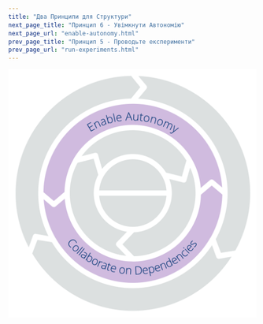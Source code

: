```yaml
---
title: "Два Принципи для Структури"
next_page_title: "Принцип 6 - Увімкнути Автономію"
next_page_url: "enable-autonomy.html"
prev_page_title: "Принцип 5 - Проводьте експерименти"
prev_page_url: "run-experiments.html"
---
```




![Два Принципи для Структури: Забезпечити Автономію - Співпрацювати над Залежностями](img/csf/csf-light-structure.png)
